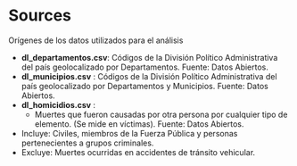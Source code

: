 # Sources
Orígenes de los datos utilizados para el análisis

- **dl_departamentos.csv**: Códigos de la División Político Administrativa del país geolocalizado por Departamentos. Fuente: Datos Abiertos.
- **dl_municipios.csv** : Códigos de la División Político Administrativa del país geolocalizado por Departamentos y Municipios. Fuente: Datos Abiertos.
- **dl_homicidios.csv** :
  - Muertes que fueron causadas por otra persona por cualquier tipo de elemento. (Se mide en víctimas). Fuente: Datos Abiertos.
 - Incluye: Civiles, miembros de la Fuerza Pública y personas pertenecientes a grupos criminales.
  - Excluye: Muertes ocurridas en accidentes de tránsito vehicular.
